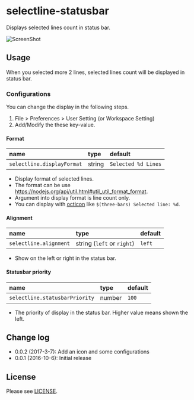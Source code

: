# selectline-statusbar

Displays selected lines count in status bar.

![ScreenShot](https://raw.githubusercontent.com/tomoki1207/selectline-statusbar/images/screenshot.png)

## Usage

When you selected more 2 lines, selected lines count will be displayed in status bar.

### Configurations

You can change the display in the following steps.
1. File > Preferences > User Setting (or Workspace Setting)
1. Add/Modify the these key-value.

#### Format

  name|type|default
  :--|:--|:--
  `selectline.displayFormat`|string|`Selected %d Lines`

  - Display format of selected lines.
  - The format can be use https://nodejs.org/api/util.html#util_util_format_format.
  - Argument into display format is line count only.
  - You can display with [octicon](https://octicons.github.com/) like `$(three-bars) Selected line: %d`.

#### Alignment

  name|type|default
  :--|:--|:--
  `selectline.alignment`|string (`left` or `right`)|`left`

  - Show on the left or right in the status bar.

#### Statusbar priority

  name|type|default
  :--|:--|:--
  `selectline.statusbarPriority`|number|`100`

  - The priority of display in the status bar. Higher value means shown the left.


## Change log
- 0.0.2 (2017-3-7): Add an icon and some configurations
- 0.0.1 (2016-10-6): Initial release

## License
Please see [LICENSE]("./LICENSE").